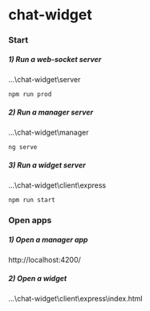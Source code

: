 # chat-widget

### Start

##### 1) Run a web-socket server
...\chat-widget\server
```
npm run prod
```

##### 2) Run a manager server
...\chat-widget\manager
```
ng serve
```

##### 3) Run a widget server
...\chat-widget\client\express
```
npm run start
```

### Open apps

##### 1) Open a manager app
http://localhost:4200/

##### 2) Open a widget
...\chat-widget\client\express\index.html
